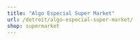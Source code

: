 ```yaml
---
title: "Algo Especial Super Market"
url: /detroit/algo-especial-super-market/
shop: supermarket
---
```

